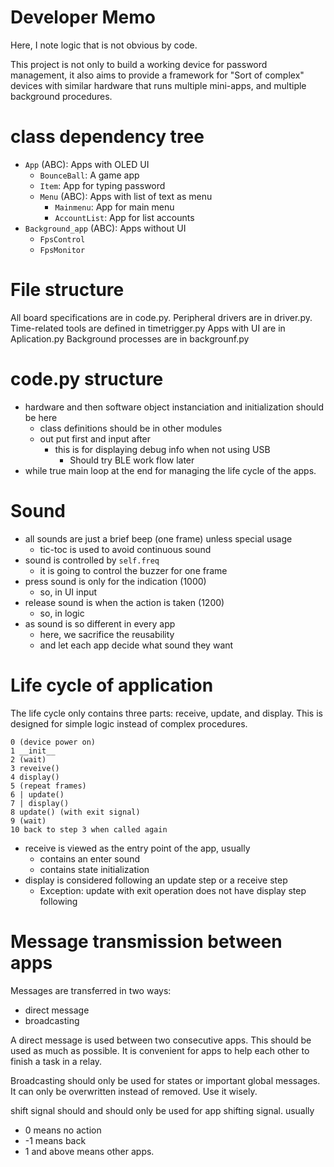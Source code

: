 # Developer Memo
Here, I note logic that is not obvious by code.

This project is not only to build a working device for password management,
it also aims to provide a framework for
"Sort of complex" devices with
similar hardware that runs
multiple mini-apps,
and multiple background procedures.

# class dependency tree
- `App` (ABC): Apps with OLED UI
    - `BounceBall`: A game app
    - `Item`: App for typing password
    - `Menu` (ABC): Apps with list of text as menu
        - `Mainmenu`: App for main menu
        - `AccountList`: App for list accounts
- `Background_app` (ABC): Apps without UI
    - `FpsControl`
    - `FpsMonitor`

# File structure
All board specifications are in code.py.
Peripheral drivers are in driver.py.
Time-related tools are defined in timetrigger.py
Apps with UI are in Aplication.py
Background processes are in backgrounf.py

# code.py structure
- hardware and then software object instanciation and initialization should be here
    - class definitions should be in other modules
    - out put first and input after
        - this is for displaying debug info when not using USB
            - Should try BLE work flow later
- while true main loop at the end for managing the life cycle of the apps.

# Sound
- all sounds are just a brief beep (one frame) unless special usage
    - tic-toc is used to avoid continuous sound
- sound is controlled by `self.freq`
    - it is going to control the buzzer for one frame
- press sound is only for the indication (1000)
    - so, in UI input
- release sound is when the action is taken (1200)
    - so, in logic
- as sound is so different in every app
    - here, we sacrifice the reusability
    - and let each app decide what sound they want

# Life cycle of application
The life cycle only contains three parts: receive, update, and display.
This is designed for simple logic instead of complex procedures.
```
0 (device power on)
1 __init__
2 (wait)
3 reveive()
4 display()
5 (repeat frames)
6 | update()
7 | display()
8 update() (with exit signal)
9 (wait)
10 back to step 3 when called again
```
- receive is viewed as the entry point of the app, usually
    - contains an enter sound
    - contains state initialization
- display is considered following an update step or a receive step
    - Exception: update with exit operation does not have display step following

# Message transmission between apps
Messages are transferred in two ways:
- direct message
- broadcasting

A direct message is used between two consecutive apps.
This should be used as much as possible.
It is convenient for apps to help each other to finish a task in a relay.

Broadcasting should only be used for states or important global messages.
It can only be overwritten instead of removed.
Use it wisely.

shift signal should and should only be used for app shifting signal.
usually
- 0 means no action
- -1 means back
- 1 and above means other apps.

